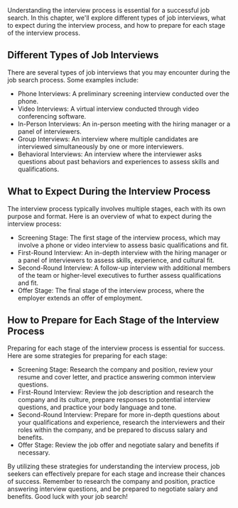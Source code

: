 
Understanding the interview process is essential for a successful job search. In this chapter, we'll explore different types of job interviews, what to expect during the interview process, and how to prepare for each stage of the interview process.

Different Types of Job Interviews
---------------------------------

There are several types of job interviews that you may encounter during the job search process. Some examples include:

* Phone Interviews: A preliminary screening interview conducted over the phone.
* Video Interviews: A virtual interview conducted through video conferencing software.
* In-Person Interviews: An in-person meeting with the hiring manager or a panel of interviewers.
* Group Interviews: An interview where multiple candidates are interviewed simultaneously by one or more interviewers.
* Behavioral Interviews: An interview where the interviewer asks questions about past behaviors and experiences to assess skills and qualifications.

What to Expect During the Interview Process
-------------------------------------------

The interview process typically involves multiple stages, each with its own purpose and format. Here is an overview of what to expect during the interview process:

* Screening Stage: The first stage of the interview process, which may involve a phone or video interview to assess basic qualifications and fit.
* First-Round Interview: An in-depth interview with the hiring manager or a panel of interviewers to assess skills, experience, and cultural fit.
* Second-Round Interview: A follow-up interview with additional members of the team or higher-level executives to further assess qualifications and fit.
* Offer Stage: The final stage of the interview process, where the employer extends an offer of employment.

How to Prepare for Each Stage of the Interview Process
------------------------------------------------------

Preparing for each stage of the interview process is essential for success. Here are some strategies for preparing for each stage:

* Screening Stage: Research the company and position, review your resume and cover letter, and practice answering common interview questions.
* First-Round Interview: Review the job description and research the company and its culture, prepare responses to potential interview questions, and practice your body language and tone.
* Second-Round Interview: Prepare for more in-depth questions about your qualifications and experience, research the interviewers and their roles within the company, and be prepared to discuss salary and benefits.
* Offer Stage: Review the job offer and negotiate salary and benefits if necessary.

By utilizing these strategies for understanding the interview process, job seekers can effectively prepare for each stage and increase their chances of success. Remember to research the company and position, practice answering interview questions, and be prepared to negotiate salary and benefits. Good luck with your job search!
